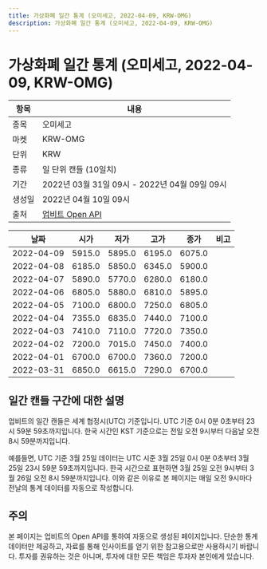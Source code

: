 ```yaml
---
title: 가상화폐 일간 통계 (오미세고, 2022-04-09, KRW-OMG)
description: 가상화폐 일간 통계 (오미세고, 2022-04-09, KRW-OMG)
---
```



가상화폐 일간 통계 (오미세고, 2022-04-09, KRW-OMG)
===

|항목|내용|
|--|--|
|종목|오미세고|
|마켓|KRW-OMG|
|단위|KRW|
|종류|일 단위 캔들 (10일치)|
|기간|2022년 03월 31일 09시 - 2022년 04월 09일 09시|
|생성일|2022년 04월 10일 09시|
|출처|[업비트 Open API](https://docs.upbit.com)|


|날짜|시가|저가|고가|종가|비고|
|--|--|--|--|--|--|
|2022-04-09|5915.0|5895.0|6195.0|6075.0|    |
|2022-04-08|6185.0|5850.0|6345.0|5900.0|    |
|2022-04-07|5890.0|5770.0|6280.0|6180.0|    |
|2022-04-06|6805.0|5880.0|6810.0|5895.0|    |
|2022-04-05|7100.0|6800.0|7250.0|6805.0|    |
|2022-04-04|7355.0|6835.0|7440.0|7100.0|    |
|2022-04-03|7410.0|7110.0|7720.0|7350.0|    |
|2022-04-02|7200.0|7015.0|7450.0|7400.0|    |
|2022-04-01|6700.0|6700.0|7360.0|7200.0|    |
|2022-03-31|6850.0|6615.0|7290.0|6700.0|    |


일간 캔들 구간에 대한 설명
---


업비트의 일간 캔들은 세계 협정시(UTC) 기준입니다. 
UTC 기준 0시 0분 0초부터 23시 59분 59초까지입니다. 
한국 시간인 KST 기준으로는 전일 오전 9시부터 다음날 오전 8시 59분까지입니다. 


예를들면, UTC 기준 3월 25일 데이터는 UTC 시준 3월 25일 0시 0분 0초부터 3월 25일 23시 59분 59초까지입니다. 
한국 시간으로 표현하면 3월 25일 오전 9시부터 3월 26일 오전 8시 59분까지입니다. 
이와 같은 이유로 본 페이지는 매일 오전 9시마다 전날의 통계 데이터를 자동으로 작성합니다. 


주의
---


본 페이지는 업비트의 Open API를 통하여 자동으로 생성된 페이지입니다. 
단순한 통계 데이터만 제공하고, 자료를 통해 인사이트를 얻기 위한 참고용으로만 사용하시기 바랍니다. 
투자를 권유하는 것은 아니며, 투자에 대한 모든 책임은 투자자 본인에게 있습니다. 
